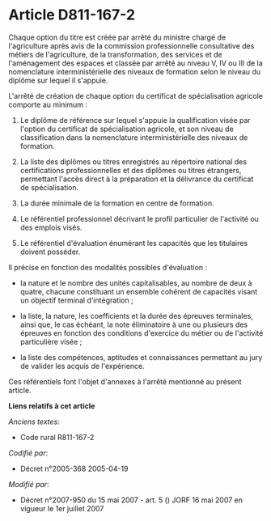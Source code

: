 # Article D811-167-2

Chaque option du titre est créée par arrêté du ministre chargé de l'agriculture après avis de la commission professionnelle
consultative des métiers de l'agriculture, de la transformation, des services et de l'aménagement des espaces et classée par
arrêté au niveau V, IV ou III de la nomenclature interministérielle des niveaux de formation selon le niveau du diplôme sur
lequel il s'appuie.

L'arrêté de création de chaque option du certificat de spécialisation agricole comporte au minimum :

1. Le diplôme de référence sur lequel s'appuie la qualification visée par l'option du certificat de spécialisation agricole,
et son niveau de classification dans la nomenclature interministérielle des niveaux de formation.

2. La liste des diplômes ou titres enregistrés au répertoire national des certifications professionnelles et des diplômes ou
titres étrangers, permettant l'accès direct à la préparation et la délivrance du certificat de spécialisation.

3. La durée minimale de la formation en centre de formation.

4. Le référentiel professionnel décrivant le profil particulier de l'activité ou des emplois visés.

5. Le référentiel d'évaluation énumérant les capacités que les titulaires doivent posséder.

Il précise en fonction des modalités possibles d'évaluation :

- la nature et le nombre des unités capitalisables, au nombre de deux à quatre, chacune constituant un ensemble cohérent de
capacités visant un objectif terminal d'intégration ;

- la liste, la nature, les coefficients et la durée des épreuves terminales, ainsi que, le cas échéant, la note éliminatoire
à une ou plusieurs des épreuves en fonction des conditions d'exercice du métier ou de l'activité particulière visée ;

- la liste des compétences, aptitudes et connaissances permettant au jury de valider les acquis de l'expérience.

Ces référentiels font l'objet d'annexes à l'arrêté mentionné au présent article.

**Liens relatifs à cet article**

_Anciens textes_:

  - Code rural R811-167-2

_Codifié par_:

  - Décret n°2005-368 2005-04-19

_Modifié par_:

  - Décret n°2007-950 du 15 mai 2007 - art. 5 () JORF 16 mai 2007 en vigueur le 1er juillet 2007
